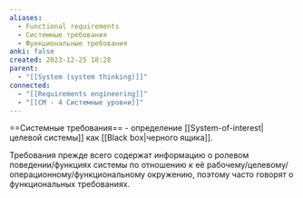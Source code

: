 ```yaml
---
aliases:
  - Functional requirements
  - Системные требования
  - Функциональные требования
anki: false
created: 2023-12-25 18:28
parent:
  - "[[System (system thinking)]]"
connected:
  - "[[Requirements engineering]]"
  - "[[СМ - 4 Системные уровни]]"
---
```


==Системные требования== - определение [[System-of-interest|целевой системы]] как [[Black box|черного ящика]]. 

Требования прежде всего содержат информацию о ролевом поведении/функциях системы по отношению к её рабочему/целевому/операционному/функциональному окружению, поэтому часто говорят о функциональных требованиях.